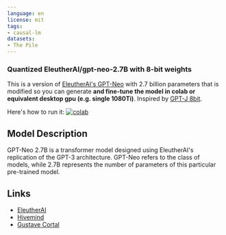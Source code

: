 ```yaml
---
language: en
license: mit
tags:
- causal-lm
datasets:
- The Pile
---
```


### Quantized EleutherAI/gpt-neo-2.7B with 8-bit weights


This is a version of [EleutherAI's GPT-Neo](https://huggingface.co/EleutherAI/gpt-neo-2.7B) with 2.7 billion parameters that is modified so you can generate **and fine-tune the model in colab or equivalent desktop gpu (e.g. single 1080Ti)**. Inspired by [GPT-J 8bit](https://huggingface.co/hivemind/gpt-j-6B-8bit). 

Here's how to run it: [![colab](https://camo.githubusercontent.com/84f0493939e0c4de4e6dbe113251b4bfb5353e57134ffd9fcab6b8714514d4d1/68747470733a2f2f636f6c61622e72657365617263682e676f6f676c652e636f6d2f6173736574732f636f6c61622d62616467652e737667)](https://colab.research.google.com/drive/1ft6wQU0BhqG5PRlwgaZJv2VukKKjU4Es)

## Model Description

GPT-Neo 2.7B is a transformer model designed using EleutherAI's replication of the GPT-3 architecture. GPT-Neo refers to the class of models, while 2.7B represents the number of parameters of this particular pre-trained model.


## Links

* [EleutherAI](https://www.eleuther.ai)
* [Hivemind](https://training-transformers-together.github.io/)
* [Gustave Cortal](https://twitter.com/gustavecortal)